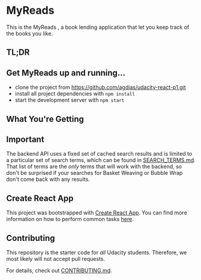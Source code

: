 # MyReads 

This is the MyReads , a book lending application that let you keep track of the books  you like.

## TL;DR

## Get MyReads up and running...

* clone the project from https://github.com/agdias/udacity-react-p1.git
* install all project dependencies with `npm install`
* start the development server with `npm start`

## What You're Getting


## Important
The backend API uses a fixed set of cached search results and is limited to a particular set of search terms, which can be found in [SEARCH_TERMS.md](SEARCH_TERMS.md). That list of terms are the _only_ terms that will work with the backend, so don't be surprised if your searches for Basket Weaving or Bubble Wrap don't come back with any results.

## Create React App

This project was bootstrapped with [Create React App](https://github.com/facebookincubator/create-react-app). You can find more information on how to perform common tasks [here](https://github.com/facebookincubator/create-react-app/blob/master/packages/react-scripts/template/README.md).

## Contributing

This repository is the starter code for _all_ Udacity students. Therefore, we most likely will not accept pull requests.

For details, check out [CONTRIBUTING.md](CONTRIBUTING.md).
